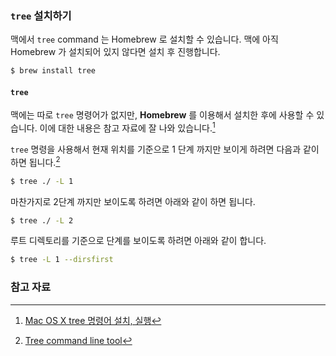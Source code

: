 
### `tree` 설치하기

맥에서 `tree` command 는 Homebrew  로 설치할 수 있습니다. 맥에 아직 Homebrew 가 설치되어 있지 않다면 설치 후 진행합니다.

```sh
$ brew install tree
```

#### `tree`

맥에는 따로 `tree` 명령어가 없지만, **Homebrew** 를 이용해서 설치한 후에 사용할 수 있습니다. 이에 대한 내용은 참고 자료에 잘 나와 있습니다.[^eunguru]

`tree` 명령을 사용해서 현재 위치를 기준으로 1 단계 까지만 보이게 하려면 다음과 같이 하면 됩니다.[^michaelsoolee]

```sh
$ tree ./ -L 1
```

마찬가지로 2단계 까지만 보이도록 하려면 아래와 같이 하면 됩니다.

```sh
$ tree ./ -L 2
```

루트 디렉토리를 기준으로 단계를 보이도록 하려면 아래와 같이 합니다.

```sh
$ tree -L 1 --dirsfirst
```

### 참고 자료

[^homebrew]: 맥에서 Homebrew 를 설치하는 방법은 [Homebrew](https://brew.sh) 홈페이지에서 잘 설명하고 있습니다.

[^eunguru]: [Mac OS X tree 명령어 설치, 실행](http://eunguru.tistory.com/150)

[^michaelsoolee]: [Tree command line tool](https://michaelsoolee.com/tree-tool/)
